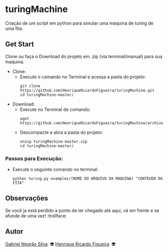 # turingMachine
Criação de um script em python para simular uma máquina de turing de uma fita.
## Get Start
Clone ou faça o Download do projeto em .zip (via terminal/manual) para sua maquina.
- Clone:
  - Execute o camando no Terminal e acessa a pasta do projeto:
    ```
    git clone https://github.com/HenriqueRicardoFigueira/turingMachine.git
    cd turingMachine-master/
    ```
- Download:
  - Execute no Terminal de comando:
    ```
    wget https://github.com/HenriqueRicardoFigueira/turingMachine/archive/master.zip
    ```
  - Descompacte e abra a pasta do projeto:
    ```
    unzip turingMachine-master.zip
    cd turingMachine-master/
    ```
### Passos para Execução:
- Execute o seguinte comando no terminal:
  ```
  python turing.py examples/(NOME DO ARQUIVO DA MAQUINA) "CONTEUDO DA FITA"
  ```
## Observações
Se você ja está perdido a ponto de ter chegado até aqui, vá em frente e se afunde de uma vez! :trollface:
## Autor
[Gabriel Negrão Silva](https://github.com/itsgnegrao). :alien:
[Henrique Ricardo Figueira](https://github.com/HenriqueRicardoFigueira). :alien: